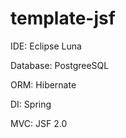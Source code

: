 template-jsf
============

IDE: Eclipse Luna

Database: PostgreeSQL

ORM: Hibernate

DI: Spring

MVC: JSF 2.0

